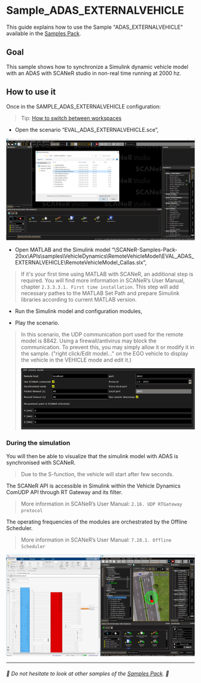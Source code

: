 # Sample_ADAS_EXTERNALVEHICLE

This guide explains how to use the Sample "ADAS_EXTERNALVEHICLE" available in the [Samples Pack](https://github.com/AVSimulation/SCANeR-Samples-Pack).

## Goal

This sample shows how to synchronize a Simulink dynamic vehicle model with an ADAS with SCANeR studio in non-real time running at 2000 hz.

## How to use it

Once in the SAMPLE_ADAS_EXTERNALVEHICLE configuration:

> Tip: [How to switch between workspaces](https://avsimulation.github.io/SCANeR-Quick-Starts/Pages/HT_Change_work_environment/HT_Change_work_environment.html)

* Open the scenario “EVAL_ADAS_EXTERNALVEHICLE.sce”,

![scenario](./assets/sce.PNG)

* Open MATLAB and the Simulink model “\SCANeR-Samples-Pack-20xx\APIs\samples\VehicleDynamics\RemoteVehicleModel\EVAL_ADAS_EXTERNALVEHICLE\RemoteVehicleModel_Callas.slx”,

> If it's your first time using MATLAB with SCANeR, an additional step is required. You will find more information in SCANeR’s User Manual, chapter `2.3.3.3.1. First time installation`. This step will add necessary pathes to the MATLAB Set Path and prepare Simulink libraries according to current MATLAB version.

* Run the Simulink model and configuration modules,

* Play the scenario.

> In this scenario, the UDP communication port used for the remote model is 8842. Using a firewall/antivirus may block the communication. To prevent this, you may simply allow it or modify it in the sample. ("right click/Edit model..." on the EGO vehicle to display the vehicle in the VEHICLE mode and edit it.)
>
> ![UDPremoteModel](./assets/UDPremoteModel.PNG)

### During the simulation

You will then be able to visualize that the simulink model with ADAS is synchronised with SCANeR.

> Due to the S-function, the vehicle will start after few seconds.

The SCANeR API is accessible in Simulink within the Vehicle Dynamics ComUDP API through RT Gateway and its filter.

> More information in SCANeR’s User Manual: `2.16. UDP RTGateway protocol`

The operating frequencies of the modules are orchestrated by the Offline Scheduler.

> More information in SCANeR’s User Manual: `7.28.1. Offline Scheduler`

![Capture](./assets/Article_GitHub_Sample-EVAL-ADAS-EXTERNALVEHICLE.PNG)

_______________________________________________

###### :car: Do not hesitate to look at other samples of the [Samples Pack](https://github.com/AVSimulation/SCANeR-Samples-Pack). :car:
